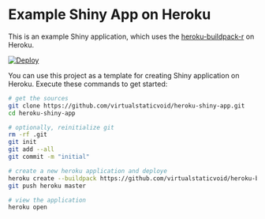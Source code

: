 # Example Shiny App on Heroku

This is an example Shiny application, which uses the [heroku-buildpack-r](https://github.com/virtualstaticvoid/heroku-buildpack-r) on Heroku.

[![Deploy](https://www.herokucdn.com/deploy/button.svg)](https://heroku.com/deploy)

You can use this project as a template for creating Shiny application on Heroku. Execute these commands to get started:

```bash
# get the sources
git clone https://github.com/virtualstaticvoid/heroku-shiny-app.git
cd heroku-shiny-app

# optionally, reinitialize git
rm -rf .git
git init
git add --all
git commit -m "initial"

# create a new heroku application and deploye
heroku create --buildpack https://github.com/virtualstaticvoid/heroku-buildpack-r.git#heroku-16
git push heroku master

# view the application
heroku open
```

